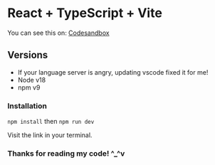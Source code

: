 # React + TypeScript + Vite
You can see this on: [Codesandbox](https://codesandbox.io/p/devbox/vibrant-raman-rkvthp?file=%2Fsrc%2FApp.tsx%3A8%2C12)

## Versions
- If your language server is angry, updating vscode fixed it for me!
- Node v18
- npm v9

### Installation
`npm install`
then
`npm run dev`

Visit the link in your terminal.

### Thanks for reading my code! ^_^v